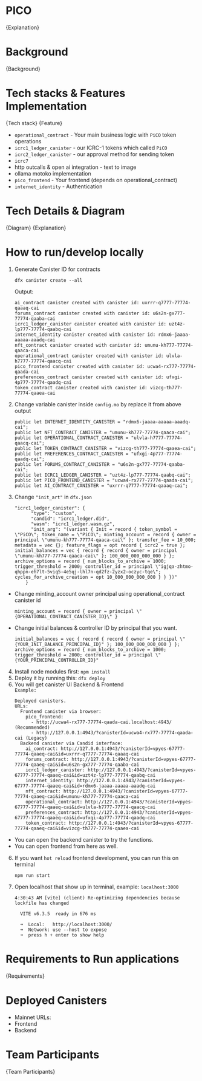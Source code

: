 # PICO
{Explanation}

# Background
{Background}

# Tech stacks & Features Implementation
{Tech stack}
{Feature}
- `operational_contract` - Your main business logic with `PiCO` token operations
- `icrc1_ledger_canister` - our ICRC-1 tokens which called `PiCO`
- `icrc2_ledger_canister` - our approval method for sending token
- `icrc7`
- http outcalls & open ai integration - text to image
- ollama motoko implementation
- `pico_frontend` - Your frontend (depends on operational_contract)
- `internet_identity` - Authentication

# Tech Details & Diagram
{Diagram}
{Explanation}

# How to run/develop locally
1. Generate Canister ID for contracts
    ```
    dfx canister create --all
    ```
    Output:
    ```
    ai_contract canister created with canister id: uxrrr-q7777-77774-qaaaq-cai
    forums_contract canister created with canister id: u6s2n-gx777-77774-qaaba-cai
    icrc1_ledger_canister canister created with canister id: uzt4z-lp777-77774-qaabq-cai
    internet_identity canister created with canister id: rdmx6-jaaaa-aaaaa-aaadq-cai
    nft_contract canister created with canister id: umunu-kh777-77774-qaaca-cai
    operational_contract canister created with canister id: ulvla-h7777-77774-qaacq-cai
    pico_frontend canister created with canister id: ucwa4-rx777-77774-qaada-cai
    preferences_contract canister created with canister id: ufxgi-4p777-77774-qaadq-cai
    token_contract canister created with canister id: vizcg-th777-77774-qaaea-cai
    ```

2. Change variable canister inside `config.mo` by replace it from above output
    ```
    public let INTERNET_IDENTITY_CANISTER = "rdmx6-jaaaa-aaaaa-aaadq-cai";
    public let NFT_CONTRACT_CANISTER = "umunu-kh777-77774-qaaca-cai";
    public let OPERATIONAL_CONTRACT_CANISTER = "ulvla-h7777-77774-qaacq-cai";
    public let TOKEN_CONTRACT_CANISTER = "vizcg-th777-77774-qaaea-cai";
    public let PREFERENCES_CONTRACT_CANISTER = "ufxgi-4p777-77774-qaadq-cai";
    public let FORUMS_CONTRACT_CANISTER = "u6s2n-gx777-77774-qaaba-cai";
    public let ICRC1_LEDGER_CANISTER = "uzt4z-lp777-77774-qaabq-cai";
    public let PICO_FRONTEND_CANISTER = "ucwa4-rx777-77774-qaada-cai";
    public let AI_CONTRACT_CANISTER = "uxrrr-q7777-77774-qaaaq-cai";
    ```
3. Change `"init_art"` in `dfx.json`
    ```
    "icrc1_ledger_canister": {
          "type": "custom",
          "candid": "icrc1_ledger.did",
          "wasm": "icrc1_ledger.wasm.gz",
          "init_arg": "(variant { Init = record { token_symbol = \"PiCO\"; token_name = \"PiCO\"; minting_account = record { owner = principal \"umunu-kh777-77774-qaaca-cai\" }; transfer_fee = 10_000; metadata = vec {}; feature_flags = opt record { icrc2 = true }; initial_balances = vec { record { record { owner = principal \"umunu-kh777-77774-qaaca-cai\" }; 100_000_000_000_000 } }; archive_options = record { num_blocks_to_archive = 1000; trigger_threshold = 2000; controller_id = principal \"igjqa-zhtmo-qhppn-eh7lt-5viq5-4e5qj-lhl7n-qd2fz-2yzx2-oczyc-tqe\"; cycles_for_archive_creation = opt 10_000_000_000_000 } } })"
        }
    ```
- Change minting_account owner principal using operational_contract canister id
    ```
    minting_account = record { owner = principal \"{OPERATIONAL_CONTRACT_CANISTER_ID}\" }
    ```
- Change initial balances & controller ID by principal that you want.
    ```
    initial_balances = vec { record { record { owner = principal \"{YOUR_INIT_BALANCE_PRINCIPAL_ID}" }; 100_000_000_000_000 } }; archive_options = record { num_blocks_to_archive = 1000; trigger_threshold = 2000; controller_id = principal \"{YOUR_PRINCIPAL_CONTROLLER_ID}"
    ```
4. Install node modules first:
```npm install```
4.  Deploy it by running this:
```dfx deploy```
5. You will get canister UI Backend & Frontend <br/>
  `Example:`
    ```
    Deployed canisters.
    URLs:
      Frontend canister via browser:
        pico_frontend:
          - http://ucwa4-rx777-77774-qaada-cai.localhost:4943/ (Recommended)
          - http://127.0.0.1:4943/?canisterId=ucwa4-rx777-77774-qaada-cai (Legacy)
      Backend canister via Candid interface:
        ai_contract: http://127.0.0.1:4943/?canisterId=vpyes-67777-77774-qaaeq-cai&id=uxrrr-q7777-77774-qaaaq-cai
        forums_contract: http://127.0.0.1:4943/?canisterId=vpyes-67777-77774-qaaeq-cai&id=u6s2n-gx777-77774-qaaba-cai
        icrc1_ledger_canister: http://127.0.0.1:4943/?canisterId=vpyes-67777-77774-qaaeq-cai&id=uzt4z-lp777-77774-qaabq-cai
        internet_identity: http://127.0.0.1:4943/?canisterId=vpyes-67777-77774-qaaeq-cai&id=rdmx6-jaaaa-aaaaa-aaadq-cai
        nft_contract: http://127.0.0.1:4943/?canisterId=vpyes-67777-77774-qaaeq-cai&id=umunu-kh777-77774-qaaca-cai
        operational_contract: http://127.0.0.1:4943/?canisterId=vpyes-67777-77774-qaaeq-cai&id=ulvla-h7777-77774-qaacq-cai
        preferences_contract: http://127.0.0.1:4943/?canisterId=vpyes-67777-77774-qaaeq-cai&id=ufxgi-4p777-77774-qaadq-cai
        token_contract: http://127.0.0.1:4943/?canisterId=vpyes-67777-77774-qaaeq-cai&id=vizcg-th777-77774-qaaea-cai
    ```
- You can open the backend canister to try the functions.
- You can open frontend from here as well.

6. If you want `hot reload` frontend development, you can run this on terminal
    ```
    npm run start
    ```
7. Open localhost that show up in terminal, example: `localhost:3000`
    ```
    4:30:43 AM [vite] (client) Re-optimizing dependencies because lockfile has changed

      VITE v6.3.5  ready in 676 ms

      ➜  Local:   http://localhost:3000/
      ➜  Network: use --host to expose
      ➜  press h + enter to show help
    ```

# Requirements to Run applications
{Requirements}

# Deployed Canisters
- Mainnet URLs:
- Frontend
- Backend

# Team Participants
{Team Participants}